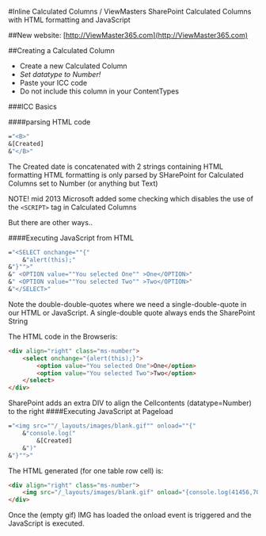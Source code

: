 #Inline Calculated Columns / ViewMasters
SharePoint Calculated Columns with HTML formatting and JavaScript

##New website: [http://ViewMaster365.com](http://ViewMaster365.com)

##Creating a Calculated Column

* Create a new Calculated Column
* _Set datatype to Number!_
* Paste your ICC code
* Do not include this column in your ContentTypes

###ICC Basics

####parsing HTML code
```OCaml
="<B>"
&[Created]
&"</B>"
```
The Created date is concatenated with 2 strings containing HTML formatting
HTML formatting is only parsed by SHarePoint for Calculated Columns set to Number (or anything but Text)

NOTE! mid 2013 Microsoft added some checking which disables the use of the ```<SCRIPT>``` tag in Calculated Columns

But there are other ways..

####Executing JavaScript from HTML
```OCaml
="<SELECT onchange=""{"
	&"alert(this);"
&"}"">"
&" <OPTION value=""You selected One"" >One</OPTION>"
&" <OPTION value=""You selected Two"" >Two</OPTION>"
&"</SELECT>"
```
Note the double-double-quotes where we need a single-double-quote in our HTML or JavaScript.
A single-double quote always ends the SharePoint String

The HTML code in the Browseris:
```HTML
<div align="right" class="ms-number">
	<select onchange="{alert(this);}">
		<option value="You selected One">One</option>
		<option value="You selected Two">Two</option>
	</select>
</div>
```
SharePoint adds an extra DIV to align the Cellcontents (datatype=Number) to the right
####Executing JavaScript at Pageload
```OCaml
="<img src=""/_layouts/images/blank.gif"" onload=""{"
	&"console.log("
		&[Created]
	&")"
&"}"">"
```
The HTML generated (for one table row cell) is:
```HTML
<div align="right" class="ms-number">
	<img src="/_layouts/images/blank.gif" onload="{console.log(41456,7035416667)}">
</div>
```

Once the (empty gif) IMG has loaded the onload event is triggered and the JavaScript is executed.
